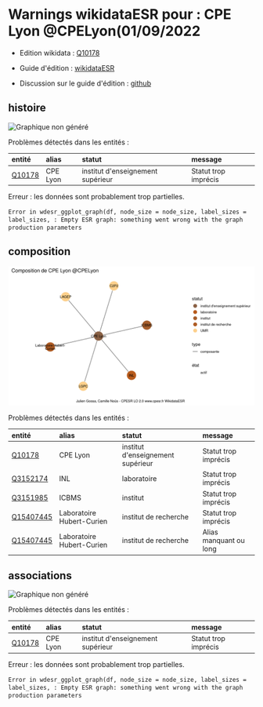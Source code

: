 Warnings wikidataESR pour : CPE Lyon @CPELyon(01/09/2022
================

- Edition wikidata : [Q10178](https://www.wikidata.org/wiki/Q10178)
- Guide d'édition : [wikidataESR](https://github.com/cpesr/wikidataESR/)

- Discussion sur le guide d'édition : [github](https://github.com/cpesr/wikidataESR/issues)



## histoire 

![Graphique non généré](Q10178-histoire.png) 

Problèmes détectés dans les entités :

|entité                                         |alias    |statut                            |message              |
|:----------------------------------------------|:--------|:---------------------------------|:--------------------|
|[Q10178](https://www.wikidata.org/wiki/Q10178) |CPE Lyon |institut d'enseignement supérieur |Statut trop imprécis |

 


Erreur : les données sont probablement trop partielles.
```
Error in wdesr_ggplot_graph(df, node_size = node_size, label_sizes = label_sizes, : Empty ESR graph: something went wrong with the graph production parameters

``` 



## composition 

![Graphique non généré](Q10178-composition.png) 

Problèmes détectés dans les entités :

|entité                                               |alias                     |statut                            |message                |
|:----------------------------------------------------|:-------------------------|:---------------------------------|:----------------------|
|[Q10178](https://www.wikidata.org/wiki/Q10178)       |CPE Lyon                  |institut d'enseignement supérieur |Statut trop imprécis   |
|[Q3152174](https://www.wikidata.org/wiki/Q3152174)   |INL                       |laboratoire                       |Statut trop imprécis   |
|[Q3151985](https://www.wikidata.org/wiki/Q3151985)   |ICBMS                     |institut                          |Statut trop imprécis   |
|[Q15407445](https://www.wikidata.org/wiki/Q15407445) |Laboratoire Hubert-Curien |institut de recherche             |Statut trop imprécis   |
|[Q15407445](https://www.wikidata.org/wiki/Q15407445) |Laboratoire Hubert-Curien |institut de recherche             |Alias manquant ou long |

 



## associations 

![Graphique non généré](Q10178-associations.png) 

Problèmes détectés dans les entités :

|entité                                         |alias    |statut                            |message              |
|:----------------------------------------------|:--------|:---------------------------------|:--------------------|
|[Q10178](https://www.wikidata.org/wiki/Q10178) |CPE Lyon |institut d'enseignement supérieur |Statut trop imprécis |

 


Erreur : les données sont probablement trop partielles.
```
Error in wdesr_ggplot_graph(df, node_size = node_size, label_sizes = label_sizes, : Empty ESR graph: something went wrong with the graph production parameters

``` 

